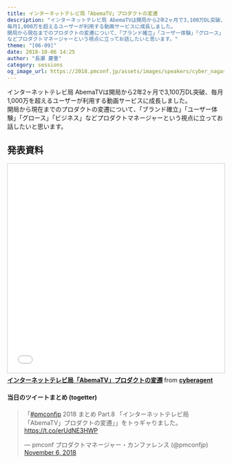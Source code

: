 ```yaml
---
title: インターネットテレビ局「AbemaTV」プロダクトの変遷
description: "インターネットテレビ局 AbemaTVは開局から2年2ヶ月で3,100万DL突破、
毎月1,000万を超えるユーザーが利用する動画サービスに成長しました。
開局から現在までのプロダクトの変遷について、「ブランド確立」「ユーザー体験」「グロース」「ビジネス」
などプロダクトマネージャーという視点に立ってお話したいと思います。"
theme: "[06-09]"
date: 2018-10-06 14:25
author: "長瀬 慶重"
category: sessions
og_image_url: https://2018.pmconf.jp/assets/images/speakers/cyber_nagase.jpg
---
```

インターネットテレビ局 AbemaTVは開局から2年2ヶ月で3,100万DL突破、毎月1,000万を超えるユーザーが利用する動画サービスに成長しました。  
開局から現在までのプロダクトの変遷について、「ブランド確立」「ユーザー体験」「グロース」「ビジネス」などプロダクトマネージャーという視点に立ってお話したいと思います。

## 発表資料

<iframe src="//www.slideshare.net/slideshow/embed_code/key/4o4Ad67JAnt23L" width="595" height="485" frameborder="0" marginwidth="0" marginheight="0" scrolling="no" style="border:1px solid #CCC; border-width:1px; margin-bottom:5px; max-width: 100%;" allowfullscreen> </iframe> <div style="margin-bottom:5px"> <strong> <a href="//www.slideshare.net/cyberagent/abematv-122492281" title="インターネットテレビ局「AbemaTV」プロダクトの変遷" target="_blank">インターネットテレビ局「AbemaTV」プロダクトの変遷</a> </strong> from <strong><a href="https://www.slideshare.net/cyberagent" target="_blank">cyberagent</a></strong> </div>

#### 当日のツイートまとめ (togetter)
<blockquote class="twitter-tweet" data-lang="en"><p lang="ja" dir="ltr">「<a href="https://twitter.com/hashtag/pmconfjp?src=hash&amp;ref_src=twsrc%5Etfw">#pmconfjp</a> 2018 まとめ Part.8 「インターネットテレビ局「AbemaTV」プロダクトの変遷」」をトゥギャりました。 <a href="https://t.co/erUdNE3HWP">https://t.co/erUdNE3HWP</a></p>&mdash; pmconf プロダクトマネージャー・カンファレンス (@pmconfjp) <a href="https://twitter.com/pmconfjp/status/1059692972621488128?ref_src=twsrc%5Etfw">November 6, 2018</a></blockquote>
<script async src="https://platform.twitter.com/widgets.js" charset="utf-8"></script>
